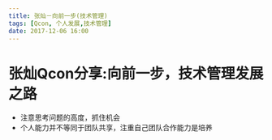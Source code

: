 ```yaml
---
title: 张灿－向前一步(技术管理)
tags: [Qcon, 个人发展,技术管理]
date: 2017-12-06 16:00
---
```


# 张灿Qcon分享:向前一步，技术管理发展之路

* 注意思考问题的高度，抓住机会
* 个人能力并不等同于团队共享，注重自己团队合作能力是培养
